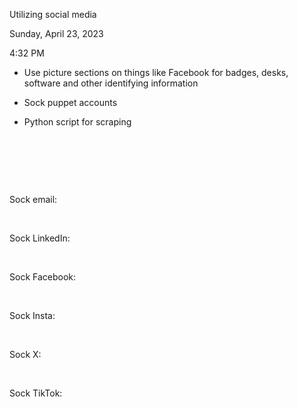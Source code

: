 Utilizing social media

Sunday, April 23, 2023

4:32 PM

-   Use picture sections on things like Facebook for badges, desks, software and other identifying information

-   Sock puppet accounts

-   Python script for scraping

 

 

 

Sock email:

 

Sock LinkedIn:

 

Sock Facebook:

 

Sock Insta:

 

Sock X:

 

Sock TikTok:

 

 
